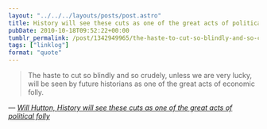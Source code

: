 ```yaml
---
layout: "../../../layouts/posts/post.astro"
title: History will see these cuts as one of the great acts of political folly
pubDate: 2010-10-18T09:52:22+00:00
tumblr_permalink: /post/1342949965/the-haste-to-cut-so-blindly-and-so-crudely-unless
tags: ["linklog"]
format: "quote"
---
```


> The haste to cut so blindly and so crudely, unless we are very lucky, will be seen by future historians as one of the great acts of economic folly.

— <cite>[Will Hutton, _History will see these cuts as one of the great acts of political folly_](https://www.theguardian.com/commentisfree/2010/oct/17/osborne-spending-review-recession)</cite>
